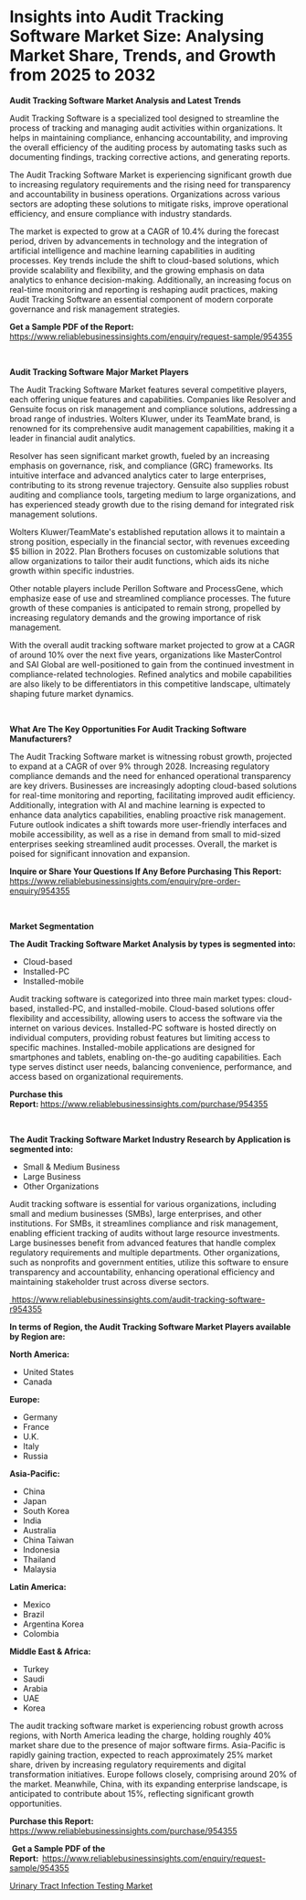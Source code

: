 <p><h1>Insights into Audit Tracking Software Market Size: Analysing Market Share, Trends, and Growth from 2025 to 2032</h1></p><p><strong>Audit Tracking Software Market Analysis and Latest Trends</strong></p>
<p><p>Audit Tracking Software is a specialized tool designed to streamline the process of tracking and managing audit activities within organizations. It helps in maintaining compliance, enhancing accountability, and improving the overall efficiency of the auditing process by automating tasks such as documenting findings, tracking corrective actions, and generating reports. </p><p>The Audit Tracking Software Market is experiencing significant growth due to increasing regulatory requirements and the rising need for transparency and accountability in business operations. Organizations across various sectors are adopting these solutions to mitigate risks, improve operational efficiency, and ensure compliance with industry standards. </p><p>The market is expected to grow at a CAGR of 10.4% during the forecast period, driven by advancements in technology and the integration of artificial intelligence and machine learning capabilities in auditing processes. Key trends include the shift to cloud-based solutions, which provide scalability and flexibility, and the growing emphasis on data analytics to enhance decision-making. Additionally, an increasing focus on real-time monitoring and reporting is reshaping audit practices, making Audit Tracking Software an essential component of modern corporate governance and risk management strategies.</p></p>
<p><strong>Get a Sample PDF of the Report:&nbsp;</strong> <a href="https://www.reliablebusinessinsights.com/enquiry/request-sample/954355?utm_campaign=3043&utm_medium=2&utm_source=Github&utm_content=ia&utm_term=07032025&utm_id=audit-tracking-software">https://www.reliablebusinessinsights.com/enquiry/request-sample/954355</a></p>
<p>&nbsp;</p>
<p><strong>Audit Tracking Software Major Market Players</strong></p>
<p><p>The Audit Tracking Software Market features several competitive players, each offering unique features and capabilities. Companies like Resolver and Gensuite focus on risk management and compliance solutions, addressing a broad range of industries. Wolters Kluwer, under its TeamMate brand, is renowned for its comprehensive audit management capabilities, making it a leader in financial audit analytics.</p><p>Resolver has seen significant market growth, fueled by an increasing emphasis on governance, risk, and compliance (GRC) frameworks. Its intuitive interface and advanced analytics cater to large enterprises, contributing to its strong revenue trajectory. Gensuite also supplies robust auditing and compliance tools, targeting medium to large organizations, and has experienced steady growth due to the rising demand for integrated risk management solutions.</p><p>Wolters Kluwer/TeamMate's established reputation allows it to maintain a strong position, especially in the financial sector, with revenues exceeding $5 billion in 2022. Plan Brothers focuses on customizable solutions that allow organizations to tailor their audit functions, which aids its niche growth within specific industries.</p><p>Other notable players include Perillon Software and ProcessGene, which emphasize ease of use and streamlined compliance processes. The future growth of these companies is anticipated to remain strong, propelled by increasing regulatory demands and the growing importance of risk management.</p><p>With the overall audit tracking software market projected to grow at a CAGR of around 10% over the next five years, organizations like MasterControl and SAI Global are well-positioned to gain from the continued investment in compliance-related technologies. Refined analytics and mobile capabilities are also likely to be differentiators in this competitive landscape, ultimately shaping future market dynamics.</p></p>
<p>&nbsp;</p>
<p><strong>What Are The Key Opportunities For Audit Tracking Software Manufacturers?</strong></p>
<p><p>The Audit Tracking Software market is witnessing robust growth, projected to expand at a CAGR of over 9% through 2028. Increasing regulatory compliance demands and the need for enhanced operational transparency are key drivers. Businesses are increasingly adopting cloud-based solutions for real-time monitoring and reporting, facilitating improved audit efficiency. Additionally, integration with AI and machine learning is expected to enhance data analytics capabilities, enabling proactive risk management. Future outlook indicates a shift towards more user-friendly interfaces and mobile accessibility, as well as a rise in demand from small to mid-sized enterprises seeking streamlined audit processes. Overall, the market is poised for significant innovation and expansion.</p></p>
<p><strong>Inquire or Share Your Questions If Any Before Purchasing This Report:</strong> <a href="https://www.reliablebusinessinsights.com/enquiry/pre-order-enquiry/954355?utm_campaign=3043&utm_medium=2&utm_source=Github&utm_content=ia&utm_term=07032025&utm_id=audit-tracking-software">https://www.reliablebusinessinsights.com/enquiry/pre-order-enquiry/954355</a></p>
<p>&nbsp;</p>
<p><strong>Market Segmentation</strong></p>
<p><strong>The Audit Tracking Software Market Analysis by types is segmented into:</strong></p>
<p><ul><li>Cloud-based</li><li>Installed-PC</li><li>Installed-mobile</li></ul></p>
<p><p>Audit tracking software is categorized into three main market types: cloud-based, installed-PC, and installed-mobile. Cloud-based solutions offer flexibility and accessibility, allowing users to access the software via the internet on various devices. Installed-PC software is hosted directly on individual computers, providing robust features but limiting access to specific machines. Installed-mobile applications are designed for smartphones and tablets, enabling on-the-go auditing capabilities. Each type serves distinct user needs, balancing convenience, performance, and access based on organizational requirements.</p></p>
<p><strong>Purchase this Report:&nbsp;</strong><a href="https://www.reliablebusinessinsights.com/purchase/954355?utm_campaign=3043&utm_medium=2&utm_source=Github&utm_content=ia&utm_term=07032025&utm_id=audit-tracking-software">https://www.reliablebusinessinsights.com/purchase/954355</a></p>
<p>&nbsp;</p>
<p><strong>The Audit Tracking Software Market Industry Research by Application is segmented into:</strong></p>
<p><ul><li>Small & Medium Business</li><li>Large Business</li><li>Other Organizations</li></ul></p>
<p><p>Audit tracking software is essential for various organizations, including small and medium businesses (SMBs), large enterprises, and other institutions. For SMBs, it streamlines compliance and risk management, enabling efficient tracking of audits without large resource investments. Large businesses benefit from advanced features that handle complex regulatory requirements and multiple departments. Other organizations, such as nonprofits and government entities, utilize this software to ensure transparency and accountability, enhancing operational efficiency and maintaining stakeholder trust across diverse sectors.</p></p>
<p><a href="https://www.reliablebusinessinsights.com/audit-tracking-software-r954355?utm_campaign=3043&utm_medium=2&utm_source=Github&utm_content=ia&utm_term=07032025&utm_id=audit-tracking-software">&nbsp;https://www.reliablebusinessinsights.com/audit-tracking-software-r954355</a></p>
<p><strong>In terms of Region, the Audit Tracking Software Market Players available by Region are:</strong></p>
<p>
    <p> <strong> North America: </strong>
        <ul>
            <li>United States</li>
            <li>Canada</li>
        </ul>
        </p> 
    <p> <strong> Europe: </strong>
        <ul>
            <li>Germany</li>
            <li>France</li>
            <li>U.K.</li>
            <li>Italy</li>
            <li>Russia</li>
        </ul>
        </p> 
    <p> <strong> Asia-Pacific: </strong>
        <ul>
            <li>China</li>
            <li>Japan</li>
            <li>South Korea</li>
            <li>India</li>
            <li>Australia</li>
            <li>China Taiwan</li>
            <li>Indonesia</li>
            <li>Thailand</li>
            <li>Malaysia</li>
        </ul>
        </p> 
    <p> <strong> Latin America: </strong>
        <ul>
            <li>Mexico</li>
            <li>Brazil</li>
            <li>Argentina Korea</li>
            <li>Colombia</li>
        </ul>
        </p> 
    <p> <strong> Middle East & Africa: </strong>
        <ul>
            <li>Turkey</li>
            <li>Saudi</li>
            <li>Arabia</li>
            <li>UAE</li>
            <li>Korea</li>
        </ul>
    </p>
    </p>
<p><p>The audit tracking software market is experiencing robust growth across regions, with North America leading the charge, holding roughly 40% market share due to the presence of major software firms. Asia-Pacific is rapidly gaining traction, expected to reach approximately 25% market share, driven by increasing regulatory requirements and digital transformation initiatives. Europe follows closely, comprising around 20% of the market. Meanwhile, China, with its expanding enterprise landscape, is anticipated to contribute about 15%, reflecting significant growth opportunities.</p></p>
<p><strong>Purchase this Report: </strong><a href="https://www.reliablebusinessinsights.com/purchase/954355?utm_campaign=3043&utm_medium=2&utm_source=Github&utm_content=ia&utm_term=07032025&utm_id=audit-tracking-software">https://www.reliablebusinessinsights.com/purchase/954355</a></p>
<p>&nbsp;<strong>Get a Sample PDF of the Report:&nbsp;&nbsp;</strong><a href="https://www.reliablebusinessinsights.com/enquiry/request-sample/954355?utm_campaign=3043&utm_medium=2&utm_source=Github&utm_content=ia&utm_term=07032025&utm_id=audit-tracking-software">https://www.reliablebusinessinsights.com/enquiry/request-sample/954355</a></p>
<p><strong></strong></p>
<p><p><a href="https://github.com/carendesrochers299/Market-Research-Report-List-1/blob/main/urinary-tract-infection-testing-market.md?utm_campaign=3043&utm_medium=2&utm_source=Github&utm_content=ia&utm_term=07032025&utm_id=audit-tracking-software">Urinary Tract Infection Testing Market</a></p></p>